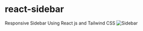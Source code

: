 # react-sidebar
Responsive Sidebar Using React js and Tailwind CSS
![Sidebar](https://github.com/mehar0ali/react-sidebar/assets/108994001/36f88d58-0029-4b21-aa6d-fd35886dc1ae)
